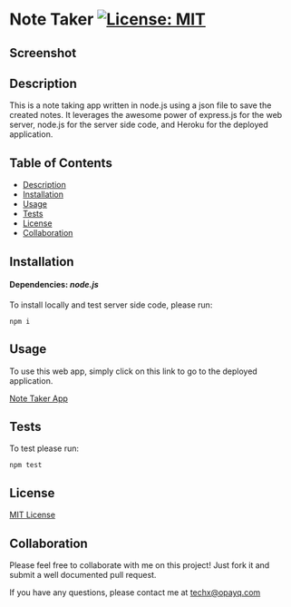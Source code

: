 # Note Taker [![License: MIT](https://img.shields.io/badge/License-MIT-yellow.svg)](https://opensource.org/licenses/MIT)

  ## Screenshot


  ## Description

  This is a note taking app written in node.js using a json file to save the created notes. It leverages the awesome power of express.js for the web server, node.js for the server side code, and Heroku for the deployed application.

  ## Table of Contents
  * [Description](#Description)
  * [Installation](#Installation)
  * [Usage](#Usage)
  * [Tests](#Tests)
  * [License](#License)
  * [Collaboration](#Collaboration)
  
  ## Installation 

  #### Dependencies: *node.js*

  To install locally and test server side code, please run:

  ```
  npm i
  ```

  ## Usage

  To use this web app, simply click on this link to go to the deployed application. 

  [Note Taker App](https://serene-cove-82950.herokuapp.com/)

  
  ## Tests

  To test please run:
  
  ```
  npm test
  ```

  ## License 

[MIT License](https://opensource.org/licenses/MIT)

  ## Collaboration 
  
  Please feel free to collaborate with me on this project! Just fork it and submit a well documented pull request.
  
  If you have any questions, please contact me at techx@opayq.com

